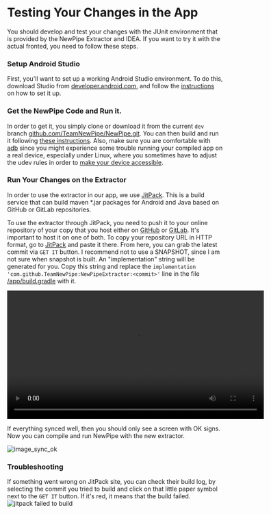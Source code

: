 # Testing Your Changes in the App

You should develop and test your changes with the JUnit environment that is
provided by the NewPipe Extractor and IDEA. If you want to try it with
the actual fronted, you need to follow these steps.

### Setup Android Studio

First, you'll want to set up a working Android Studio environment. To do this,
download Studio from [developer.android.com](https://developer.android.com/studio/),
and follow the [instructions](https://developer.android.com/studio/install) on how to set it up.

### Get the NewPipe Code and Run it.

In order to get it, you simply clone or download it from the current `dev` branch
[github.com/TeamNewPipe/NewPipe.git](https://github.com/TeamNewPipe/NewPipe/archive/dev.zip).
You can then build and run it following [these instructions](https://developer.android.com/studio/run/).
Also, make sure you are comfortable with [adb](https://en.droidwiki.org/wiki/Android_Debug_Bridge) since
you might experience some trouble running your compiled app on a real device, especially under Linux, where you
sometimes have to adjust the udev rules in order to
[make your device accessible](https://www.janosgyerik.com/adding-udev-rules-for-usb-debugging-android-devices/).

### Run Your Changes on the Extractor

In order to use the extractor in our app, we use [JitPack](https://jitpack.io). This is a build service that can build
maven *.jar packages for Android and Java based on GitHub or GitLab repositories. 

To use the extractor through JitPack, you need to push it to your online repository of
your copy that you host either on [GitHub](https://github.com) or [GitLab](https://gitlab.com). It's important to host
it on one of both. To copy your repository URL in HTTP format, go to [JitPack](https://jitpack.io/) and paste it there.
From here, you can grab the latest commit via `GET IT` button.
I recommend not to use a SNAPSHOT, since I am not sure when snapshot is built. An "implementation" string will be generated
for you. Copy this string and replace the `implementation 'com.github.TeamNewPipe:NewPipeExtractor:<commit>'` line in
the file [/app/build.gradle](https://github.com/TeamNewPipe/NewPipe/blob/dev/app/build.gradle#L58) with it.

<video width="600" controls>
  <source src="../media/how_to_jitpack.mp4" type="video/mp4">
Your browser does not support the video tag.
</video>

If everything synced well, then you should only see a screen with OK signs. Now you can compile and run NewPipe
with the new extractor.

![image_sync_ok](img/sync_ok.png)

### Troubleshooting

If something went wrong on JitPack site, you can check their build log, by selecting the commit you tried to build and
click on that little paper symbol next to the `GET IT` button. If it's red, it means that the build failed.
![jitpack failed to build](img/jitpack_fail.png)
